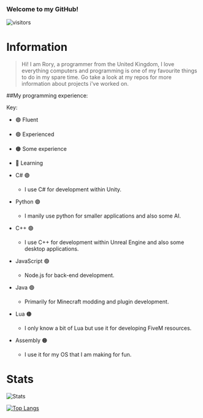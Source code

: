 ### Welcome to my GitHub!

![visitors](https://visitor-badge.laobi.icu/badge?page_id=JustAnother-Programmer)

# Information

> Hi! I am Rory, a programmer from the United Kingdom, I love everything computers and programming is one of my favourite things to do in my spare time.
> Go take a look at my repos for more information about projects i've worked on.

##My programming experience:


Key:
- 🟣 Fluent
- 🟢 Experienced
- 🟠 Some experience
- 🔴 Learning



- C# 🟣
  - I use C# for development within Unity.
- Python 🟣
  - I manily use python for smaller applications and also some AI.
- C++ 🟢
  - I use C++ for development within Unreal Engine and also some desktop applications.
- JavaScript 🟢
  - Node.js for back-end development.
- Java 🟢
  - Primarily for Minecraft modding and plugin development.
- Lua 🟠
  - I only know a bit of Lua but use it for developing FiveM resources.
- Assembly 🟠
  - I use it for my OS that I am making for fun.

# Stats

![Stats](https://github-readme-stats.vercel.app/api?username=JustAnother-Programmer&theme=tokyonight&show_icons=true)

[![Top Langs](https://github-readme-stats.vercel.app/api/top-langs/?username=JustAnother-Programmer&layout=compact&theme=tokyonight&langs_count=5)](https://github.com/JustAnother-Programmer/JustAnother-Programmer)
